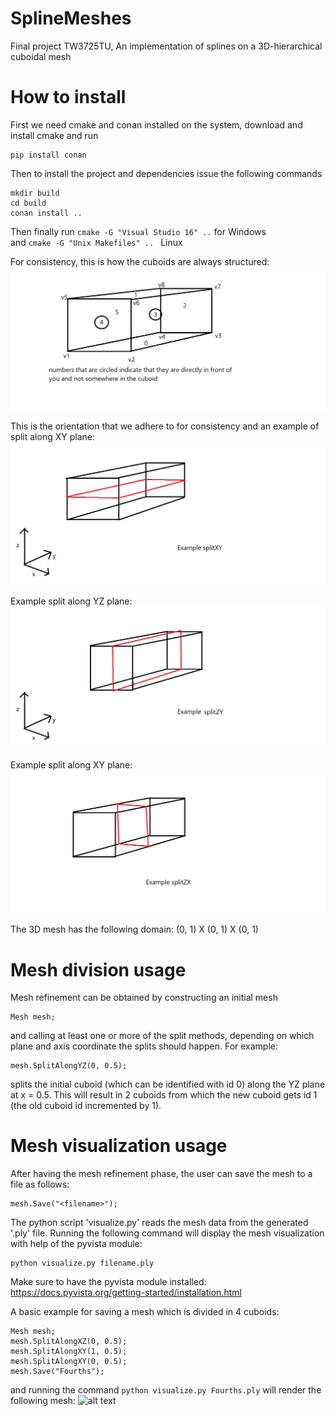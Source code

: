 # SplineMeshes
Final project TW3725TU, An implementation of splines on a 3D-hierarchical cuboidal mesh

# How to install
First we need cmake and conan installed on the system, download and install cmake and run
```
pip install conan
```
Then to install the project and dependencies issue the following commands
```
mkdir build
cd build
conan install ..
```
Then finally 
run ```cmake -G "Visual Studio 16" ..``` for Windows <br>
and ```cmake -G "Unix Makefiles" .. ``` Linux

For consistency, this is how the cuboids are always structured:
![alt text](https://github.com/CeesWolfs/SplineMeshes/blob/3D/images/image0.png?raw=true)  
  
This is the orientation that we adhere to for consistency and an example of split along XY plane:
![alt text](https://github.com/CeesWolfs/SplineMeshes/blob/3D/images/image1.png?raw=true)  

Example split along YZ plane:
![alt text](https://github.com/CeesWolfs/SplineMeshes/blob/3D/images/image2.png?raw=true)  

Example split along XY plane:
![alt text](https://github.com/CeesWolfs/SplineMeshes/blob/3D/images/image3.png?raw=true)

The 3D mesh has the following domain: (0, 1) X (0, 1) X (0, 1)

# Mesh division usage

Mesh refinement can be obtained by constructing an initial mesh
```
Mesh mesh;
```
and calling at least one or more of the split methods, depending on which plane and axis coordinate the splits should happen. 
For example:
```
mesh.SplitAlongYZ(0, 0.5);
```
splits the initial cuboid (which can be identified with id 0) along the YZ plane at x = 0.5. This will result in 2 cuboids from which the new cuboid gets id 1 (the old cuboid id incremented by 1).

# Mesh visualization usage

After having the mesh refinement phase, the user can save the mesh to a file as follows:
```
mesh.Save("<filename>");
```
The python script 'visualize.py' reads the mesh data from the generated '.ply' file.
Running the following command will display the mesh visualization with help of the pyvista module:
```
python visualize.py filename.ply
```
Make sure to have the pyvista module installed: https://docs.pyvista.org/getting-started/installation.html

A basic example for saving a mesh which is divided in 4 cuboids:
```
Mesh mesh;
mesh.SplitAlongXZ(0, 0.5);
mesh.SplitAlongXY(1, 0.5);
mesh.SplitAlongXY(0, 0.5);
mesh.Save("Fourths");
```
and running the command ```python visualize.py Fourths.ply``` will render the following mesh:
![alt text](https://github.com/CeesWolfs/SplineMeshes/blob/3D/images/Fourths?raw=true)
